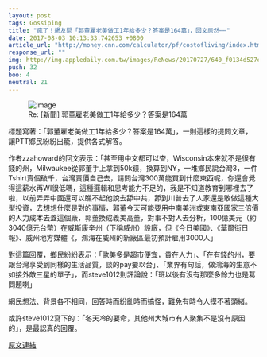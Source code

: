 ```yaml
---
layout: post
tags: Gossiping
title: "瘋了！網友問「郭董雇老美做工1年給多少？答案是164萬」，回文居然⋯⋯"
date: 2017-08-03 10:13:33.742653 +0800
article_url: "http://money.cnn.com/calculator/pf/costofliving/index.html;https://goo.gl/tgJTvS"
response_url: ""
img: http://img.appledaily.com.tw/images/ReNews/20170727/640_f0134d527eb7f5de363068ec4417b8e6.jpg
push: 32
boo: 4
neutral: 21
---
```


<figure>
<img src="http://img.appledaily.com.tw/images/ReNews/20170727/640_f0134d527eb7f5de363068ec4417b8e6.jpg" alt="image">
<figcaption>
Re: [新聞] 郭董雇老美做工1年給多少？答案是164萬
</figcaption>
</figure>



標題寫著：「郭董雇老美做工1年給多少？答案是164萬」，一則這樣的提問文章，讓PTT鄉民紛紛出籠，提供各式解答。

作者zzahoward的回文表示：「甚至用中文都可以查，Wisconsin本來就不是很有錢的州，Milwaukee從郭董手上拿到50k鎂，換算到NY，一堆鄉民說台灣3，一件Tshirt賣個破千，台灣賣價自己去，請問台灣300萬能買到什麼東西呢，你還會覺得這薪水再WI很低嗎，這種邏輯和思考能力不足的，我是不知道教育到哪裡去了啦，以前弄弄中國還可以瞧不起他說去舔中共，舔到川普去了人家還是敢做這種大型投資，去想想什麼是對的事情，郭董今天可能要用中南美洲或東南亞國家三倍價的人力成本去蓋這個廠，郭董換成義美高董，對事不對人去分析，100億美元（約3040億元台幣）在威斯康辛州（下稱威州）設廠，但《今日美國》、《華爾街日報》、威州地方媒體《，鴻海在威州的新廠區最初預計雇用3000人」

對這篇回覆，鄉民紛紛表示：「歐美多是超市便宜，貴在人力」、「在有錢的州，要跟台灣享受到同樣的生活品質，談的pay要以台」、「業界有句話，做鴻海的生意不如接外敵三星的單子」，而steve1012則評論說：「班以後有沒有那麼多餘力也是葛問題喇」

網民想法、背景各不相同，回答時而紛亂時而搞怪，難免有時令人摸不著頭緒。

或許steve1012寫下的：「冬天冷的要命，其他州大城市有人聚集不是沒有原因的」，是最認真的回覆。

<a href = "https://www.ptt.cc/bbs/Gossiping/M.1501213709.A.1EB.html">原文連結</a>

